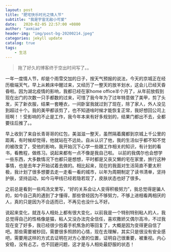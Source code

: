 ```yaml
---
layout: post
title: "肥宅快乐时光之情人节"
subtitle: "我是宇宙无敌小可爱"
date:   2020-02-05 22:57:00 +0800
author: "axmiao"
header-img: "img/post-bg-20200214.jpeg"
categories: jekyll update
catalog: true
tags: 
    - 生活
---
```


> 拖了好久的博客终于空出时间写了。。

一年一度情人节，却是个雨雪交加的日子，按天气预报的说法，今天的京城正在经历极端天气，早上从赖床中醒过来，又经历了一整天的放羊划水，这会儿已经天昏昏啦。因为湖北疫情的影响，我都已经在家home office半个月了，从年前放假到现在出门的次数一只手都数的过来，可惜了我今年为了过年特意做了美甲，剪了头发，买了新衣服，结果一套睡衣，一间卧室我就过到了现在，除了家人，外人没见到超过十个。我的美甲都该剪了，也不知道啥时候才能恢复正常，我好想回公司上班啊！！受影响的不止是工作，我今年本来有好多规划的，结果门都出不去，全都要往后推了。。

早上收到了来自长青哥哥的红包，美滋滋一整天，虽然隔着魔都到京城上千公里的距离，有时候却觉得，他就站在不远处。自从认识了他，我的生活似乎都不知不觉的被改变了，受他的影响，我开始沉下心学一些跟工作相关的知识，有计划的看书，看教程，做练习。说起来都有一点不像是我自己啦。
以前的我偶尔也会想学一些东西，大多数情况下也都只是想想，平时都是又丧又懒的宅在家里，旅行这种事情，也是去年才开始试着去做的。相比起来，现在的我面对生活简直不要太积极，我计划了很多想要去走一走看一看的城市，以年为周期制定了读书清单，坚持护肤，坚持运动，如今马甲线已经若隐若现了，皮肤状态也好了很多。

之前总是看到一些鸡汤文里写，“好的关系会让人变得积极努力”，我总觉得是骗人的，如今自己真的遇到了才懂得，那些曾经因为不够努力，不够上进相看两相厌的人，真的只是因为不合适而已，不再见也没什么不好。

说起来变化，就连与人相处上都有很大变化，以前我是一个特别特别粘人的人，我总觉得自己的性格像是猫，粘人又没办法完全信任，喜欢撒娇又偶尔高冷，不过我现在变了好多，我已经很少抱着手机焦急的等回复了，大概是因为变得更自信了吧。那些需要被秒回，需要很多照顾的心情，现在去理解，其实只是很没有安全感吧，需要用这样的方式去证明在对方心里的位置，证明自己很重要，被重视。内心安稳，没有忐忑，也不回避问题，这才是与人相处最舒服的状态！
